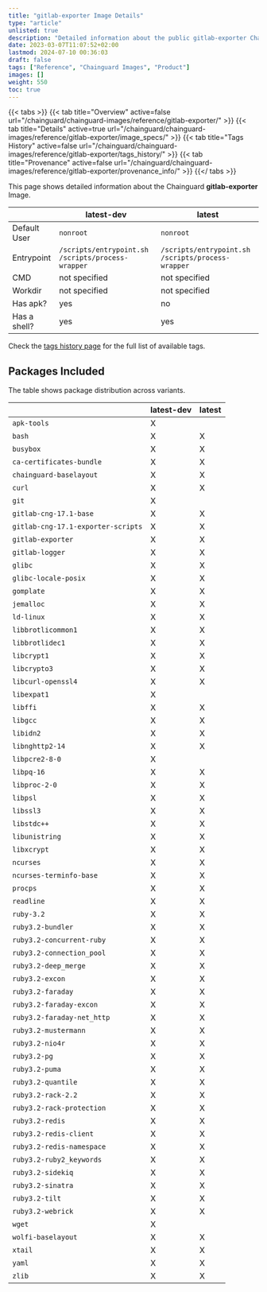 ```yaml
---
title: "gitlab-exporter Image Details"
type: "article"
unlisted: true
description: "Detailed information about the public gitlab-exporter Chainguard Image."
date: 2023-03-07T11:07:52+02:00
lastmod: 2024-07-10 00:36:03
draft: false
tags: ["Reference", "Chainguard Images", "Product"]
images: []
weight: 550
toc: true
---
```


{{< tabs >}}
{{< tab title="Overview" active=false url="/chainguard/chainguard-images/reference/gitlab-exporter/" >}}
{{< tab title="Details" active=true url="/chainguard/chainguard-images/reference/gitlab-exporter/image_specs/" >}}
{{< tab title="Tags History" active=false url="/chainguard/chainguard-images/reference/gitlab-exporter/tags_history/" >}}
{{< tab title="Provenance" active=false url="/chainguard/chainguard-images/reference/gitlab-exporter/provenance_info/" >}}
{{</ tabs >}}

This page shows detailed information about the Chainguard **gitlab-exporter** Image.

|              | latest-dev                                        | latest                                            |
|--------------|---------------------------------------------------|---------------------------------------------------|
| Default User | `nonroot`                                         | `nonroot`                                         |
| Entrypoint   | `/scripts/entrypoint.sh /scripts/process-wrapper` | `/scripts/entrypoint.sh /scripts/process-wrapper` |
| CMD          | not specified                                     | not specified                                     |
| Workdir      | not specified                                     | not specified                                     |
| Has apk?     | yes                                               | no                                                |
| Has a shell? | yes                                               | yes                                               |

Check the [tags history page](/chainguard/chainguard-images/reference/gitlab-exporter/tags_history/) for the full list of available tags.

## Packages Included
The table shows package distribution across variants.

|                                    | latest-dev | latest |
|------------------------------------|------------|--------|
| `apk-tools`                        | X          |        |
| `bash`                             | X          | X      |
| `busybox`                          | X          | X      |
| `ca-certificates-bundle`           | X          | X      |
| `chainguard-baselayout`            | X          | X      |
| `curl`                             | X          | X      |
| `git`                              | X          |        |
| `gitlab-cng-17.1-base`             | X          | X      |
| `gitlab-cng-17.1-exporter-scripts` | X          | X      |
| `gitlab-exporter`                  | X          | X      |
| `gitlab-logger`                    | X          | X      |
| `glibc`                            | X          | X      |
| `glibc-locale-posix`               | X          | X      |
| `gomplate`                         | X          | X      |
| `jemalloc`                         | X          | X      |
| `ld-linux`                         | X          | X      |
| `libbrotlicommon1`                 | X          | X      |
| `libbrotlidec1`                    | X          | X      |
| `libcrypt1`                        | X          | X      |
| `libcrypto3`                       | X          | X      |
| `libcurl-openssl4`                 | X          | X      |
| `libexpat1`                        | X          |        |
| `libffi`                           | X          | X      |
| `libgcc`                           | X          | X      |
| `libidn2`                          | X          | X      |
| `libnghttp2-14`                    | X          | X      |
| `libpcre2-8-0`                     | X          |        |
| `libpq-16`                         | X          | X      |
| `libproc-2-0`                      | X          | X      |
| `libpsl`                           | X          | X      |
| `libssl3`                          | X          | X      |
| `libstdc++`                        | X          | X      |
| `libunistring`                     | X          | X      |
| `libxcrypt`                        | X          | X      |
| `ncurses`                          | X          | X      |
| `ncurses-terminfo-base`            | X          | X      |
| `procps`                           | X          | X      |
| `readline`                         | X          | X      |
| `ruby-3.2`                         | X          | X      |
| `ruby3.2-bundler`                  | X          | X      |
| `ruby3.2-concurrent-ruby`          | X          | X      |
| `ruby3.2-connection_pool`          | X          | X      |
| `ruby3.2-deep_merge`               | X          | X      |
| `ruby3.2-excon`                    | X          | X      |
| `ruby3.2-faraday`                  | X          | X      |
| `ruby3.2-faraday-excon`            | X          | X      |
| `ruby3.2-faraday-net_http`         | X          | X      |
| `ruby3.2-mustermann`               | X          | X      |
| `ruby3.2-nio4r`                    | X          | X      |
| `ruby3.2-pg`                       | X          | X      |
| `ruby3.2-puma`                     | X          | X      |
| `ruby3.2-quantile`                 | X          | X      |
| `ruby3.2-rack-2.2`                 | X          | X      |
| `ruby3.2-rack-protection`          | X          | X      |
| `ruby3.2-redis`                    | X          | X      |
| `ruby3.2-redis-client`             | X          | X      |
| `ruby3.2-redis-namespace`          | X          | X      |
| `ruby3.2-ruby2_keywords`           | X          | X      |
| `ruby3.2-sidekiq`                  | X          | X      |
| `ruby3.2-sinatra`                  | X          | X      |
| `ruby3.2-tilt`                     | X          | X      |
| `ruby3.2-webrick`                  | X          | X      |
| `wget`                             | X          |        |
| `wolfi-baselayout`                 | X          | X      |
| `xtail`                            | X          | X      |
| `yaml`                             | X          | X      |
| `zlib`                             | X          | X      |


